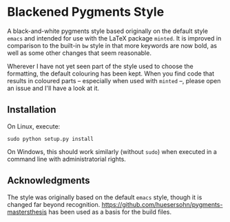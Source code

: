 # Blackened Pygments Style
A black-and-white pygments style based originally on the default style `emacs` and intended for use with the LaTeX package `minted`.
It is improved in comparison to the built-in `bw` style in that more keywords are now bold, as well as some other changes that seem reasonable.

Wherever I have not yet seen part of the style used to choose the formatting, the default colouring has been kept.
When you find code that results in coloured parts – especially when used with `minted` –, please open an issue and I'll have a look at it.

## Installation
On Linux, execute:
```
sudo python setup.py install
```
On Windows, this should work similarly (without `sudo`) when executed in a command line with administratorial rights.

## Acknowledgments
The style was originally based on the default `emacs` style, though it is changed far beyond recognition.
https://github.com/huesersohn/pygments-mastersthesis has been used as a basis for the build files.
